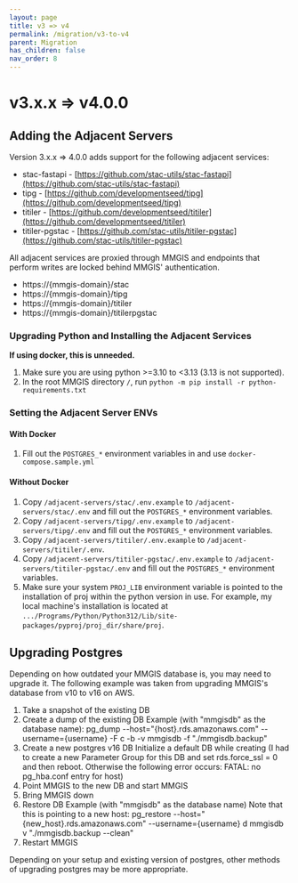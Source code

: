 ```yaml
---
layout: page
title: v3 => v4
permalink: /migration/v3-to-v4
parent: Migration
has_children: false
nav_order: 8
---
```


# v3.x.x => v4.0.0

## Adding the Adjacent Servers

Version 3.x.x => 4.0.0 adds support for the following adjacent services:

- stac-fastapi - [https://github.com/stac-utils/stac-fastapi](https://github.com/stac-utils/stac-fastapi)
- tipg - [https://github.com/developmentseed/tipg](https://github.com/developmentseed/tipg)
- titiler - [https://github.com/developmentseed/titiler](https://github.com/developmentseed/titiler)
- titiler-pgstac - [https://github.com/stac-utils/titiler-pgstac](https://github.com/stac-utils/titiler-pgstac)

All adjacent services are proxied through MMGIS and endpoints that perform writes are locked behind MMGIS' authentication.

- https://{mmgis-domain}/stac
- https://{mmgis-domain}/tipg
- https://{mmgis-domain}/titiler
- https://{mmgis-domain}/titilerpgstac

### Upgrading Python and Installing the Adjacent Services

**If using docker, this is unneeded.**

1. Make sure you are using python >=3.10 to <3.13 (3.13 is not supported).
1. In the root MMGIS directory `/`, run `python -m pip install -r python-requirements.txt`

### Setting the Adjacent Server ENVs

#### With Docker

1. Fill out the `POSTGRES_*` environment variables in and use `docker-compose.sample.yml`

#### Without Docker

1. Copy `/adjacent-servers/stac/.env.example` to `/adjacent-servers/stac/.env` and fill out the `POSTGRES_*` environment variables.
1. Copy `/adjacent-servers/tipg/.env.example` to `/adjacent-servers/tipg/.env` and fill out the `POSTGRES_*` environment variables.
1. Copy `/adjacent-servers/titiler/.env.example` to `/adjacent-servers/titiler/.env`.
1. Copy `/adjacent-servers/titiler-pgstac/.env.example` to `/adjacent-servers/titiler-pgstac/.env` and fill out the `POSTGRES_*` environment variables.
1. Make sure your system `PROJ_LIB` environment variable is pointed to the installation of proj within the python version in use. For example, my local machine's installation is located at `.../Programs/Python/Python312/Lib/site-packages/pyproj/proj_dir/share/proj`.

## Upgrading Postgres

Depending on how outdated your MMGIS database is, you may need to upgrade it. The following example was taken from upgrading MMGIS's database from v10 to v16 on AWS.

1. Take a snapshot of the existing DB
2. Create a dump of the existing DB
   Example (with "mmgisdb" as the database name):
   pg_dump --host="{host}.rds.amazonaws.com" --username={username} -F c -b -v mmgisdb -f "./mmgisdb.backup"
3. Create a new postgres v16 DB
   Initialize a default DB while creating
   (I had to create a new Parameter Group for this DB and set rds.force_ssl = 0 and then reboot. Otherwise the following error occurs: FATAL: no pg_hba.conf entry for host)
4. Point MMGIS to the new DB and start MMGIS
5. Bring MMGIS down
6. Restore DB
   Example (with "mmgisdb" as the database name) Note that this is pointing to a new host:
   pg_restore --host="{new_host}.rds.amazonaws.com" --username={username} d mmgisdb v "./mmgisdb.backup --clean"
7. Restart MMGIS

Depending on your setup and existing version of postgres, other methods of upgrading postgres may be more appropriate.
